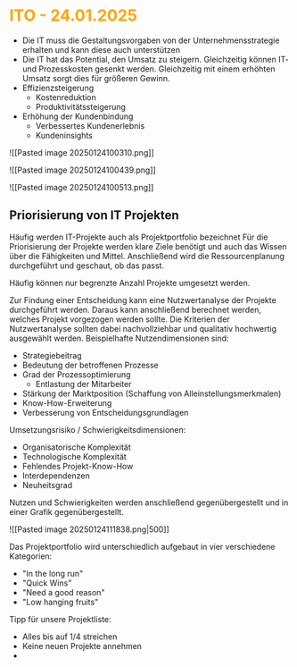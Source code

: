 # <font color = "orange">ITO - 24.01.2025</font>
- Die IT muss die Gestaltungsvorgaben von der Unternehmensstrategie erhalten und kann diese auch unterstützen
- Die IT hat das Potential, den Umsatz zu steigern. Gleichzeitig können IT- und Prozesskosten gesenkt werden. Gleichzeitig mit einem erhöhten Umsatz sorgt dies für größeren Gewinn.
- Effizienzsteigerung
	- Kostenreduktion
	- Produktivitätssteigerung
- Erhöhung der Kundenbindung
	- Verbessertes Kundenerlebnis
	- Kundeninsights

![[Pasted image 20250124100310.png]]

![[Pasted image 20250124100439.png]]

![[Pasted image 20250124100513.png]]

## Priorisierung von IT Projekten
Häufig werden IT-Projekte auch als Projektportfolio bezeichnet
Für die Priorisierung der Projekte werden klare Ziele benötigt und auch das Wissen über die Fähigkeiten und Mittel.
Anschließend wird die Ressourcenplanung durchgeführt und geschaut, ob das passt.

Häufig können nur begrenzte Anzahl Projekte umgesetzt werden.

Zur Findung einer Entscheidung kann eine Nutzwertanalyse der Projekte durchgeführt werden. Daraus kann anschließend berechnet werden, welches Projekt vorgezogen werden sollte. Die Kriterien der Nutzwertanalyse sollten dabei nachvollziehbar und qualitativ hochwertig ausgewählt werden.
Beispielhafte Nutzendimensionen sind:
- Strategiebeitrag
- Bedeutung der betroffenen Prozesse
- Grad der Prozessoptimierung
	- Entlastung der Mitarbeiter
- Stärkung der Marktposition (Schaffung von Alleinstellungsmerkmalen)
- Know-How-Erweiterung
- Verbesserung von Entscheidungsgrundlagen

Umsetzungsrisiko / Schwierigkeitsdimensionen:
- Organisatorische Komplexität
- Technologische Komplexität
- Fehlendes Projekt-Know-How
- Interdependenzen
- Neuheitsgrad

Nutzen und Schwierigkeiten werden anschließend gegenübergestellt und in einer Grafik gegenübergestellt.

![[Pasted image 20250124111838.png|500]]

Das Projektportfolio wird unterschiedlich aufgebaut in vier verschiedene Kategorien:
- "In the long run"
- "Quick Wins"
- "Need a good reason"
- "Low hanging fruits"

Tipp für unsere Projektliste:
- Alles bis auf 1/4 streichen
- Keine neuen Projekte annehmen
- 